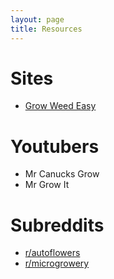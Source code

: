 ```yaml
---
layout: page
title: Resources
---
```


# Sites
* [Grow Weed Easy](wwww.growweedeasy.com)

# Youtubers
* Mr Canucks Grow
* Mr Grow It

# Subreddits
* [r/autoflowers](https://www.reddit.com/r/autoflowers)
* [r/microgrowery](https://www.reddit.com/r/microgrowery)